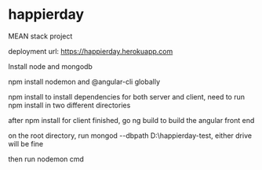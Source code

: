 # happierday

MEAN stack project

deployment url: https://happierday.herokuapp.com

Install node and mongodb

npm install nodemon and @angular-cli globally

npm install to install dependencies for both server and client, need to run npm install in two different directories

after npm install for client finished, go ng build to build the angular front end

on the root directory, run mongod --dbpath D:\happierday-test, either drive will be fine

then run nodemon cmd
